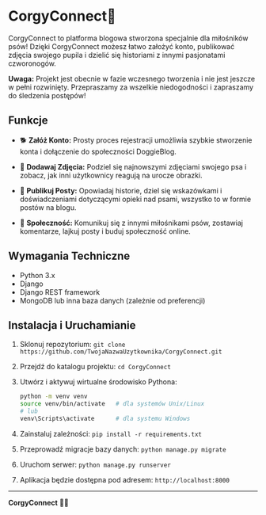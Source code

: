 # CorgyConnect🐾

CorgyConnect to platforma blogowa stworzona specjalnie dla miłośników psów! Dzięki CorgyConnect możesz łatwo założyć konto, publikować zdjęcia swojego pupila i dzielić się historiami z innymi pasjonatami czworonogów.

**Uwaga:** Projekt jest obecnie w fazie wczesnego tworzenia i nie jest jeszcze w pełni rozwinięty. Przepraszamy za wszelkie niedogodności i zapraszamy do śledzenia postępów!
## Funkcje

- 🐕 **Załóż Konto:** Prosty proces rejestracji umożliwia szybkie stworzenie konta i dołączenie do społeczności DoggieBlog.

- 📸 **Dodawaj Zdjęcia:** Podziel się najnowszymi zdjęciami swojego psa i zobacz, jak inni użytkownicy reagują na urocze obrazki.

- 📝 **Publikuj Posty:** Opowiadaj historie, dziel się wskazówkami i doświadczeniami dotyczącymi opieki nad psami, wszystko to w formie postów na blogu.

- 🤝 **Społeczność:** Komunikuj się z innymi miłośnikami psów, zostawiaj komentarze, lajkuj posty i buduj społeczność online.

## Wymagania Techniczne

- Python 3.x
- Django
- Django REST framework
- MongoDB lub inna baza danych (zależnie od preferencji)

## Instalacja i Uruchamianie

1. Sklonuj repozytorium: `git clone https://github.com/TwojaNazwaUzytkownika/CorgyConnect.git`

2. Przejdź do katalogu projektu: `cd CorgyConnect`

3. Utwórz i aktywuj wirtualne środowisko Pythona:
    ```bash
    python -m venv venv
    source venv/bin/activate   # dla systemów Unix/Linux
    # lub
    venv\Scripts\activate      # dla systemu Windows
    ```

4. Zainstaluj zależności: `pip install -r requirements.txt`

5. Przeprowadź migracje bazy danych: `python manage.py migrate`

6. Uruchom serwer: `python manage.py runserver`

7. Aplikacja będzie dostępna pod adresem: `http://localhost:8000`

---

**CorgyConnect**  🐶✨ 

